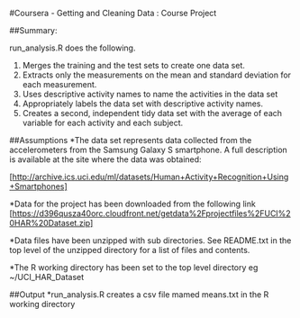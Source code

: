 
#Coursera - Getting and Cleaning Data : Course Project

##Summary:

run_analysis.R  does the following.
1. Merges the training and the test sets to create one data set.
2. Extracts only the measurements on the mean and standard deviation for each measurement. 
3. Uses descriptive activity names to name the activities in the data set
4. Appropriately labels the data set with descriptive activity names. 
5. Creates a second, independent tidy data set with the average of each variable for each activity and each subject. 

##Assumptions
*The data set represents data collected from the accelerometers from the Samsung Galaxy S smartphone. A full description is available at the site where the data was obtained: 

[http://archive.ics.uci.edu/ml/datasets/Human+Activity+Recognition+Using+Smartphones]

*Data for the project has been downloaded from the following link
[https://d396qusza40orc.cloudfront.net/getdata%2Fprojectfiles%2FUCI%20HAR%20Dataset.zip] 

*Data files have been unzipped with sub directories. See README.txt in the top level of the unzipped directory for a list of files and contents.

*The R working directory has been set to the top level directory eg ~/UCI_HAR_Dataset

##Output
*run_analysis.R creates a csv file mamed means.txt in the R working directory


